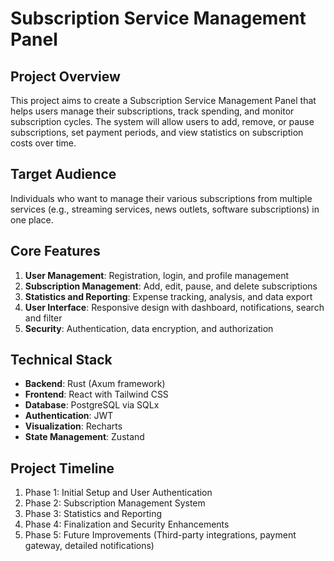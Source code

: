 # Subscription Service Management Panel

## Project Overview
This project aims to create a Subscription Service Management Panel that helps users manage their subscriptions, track spending, and monitor subscription cycles. The system will allow users to add, remove, or pause subscriptions, set payment periods, and view statistics on subscription costs over time.

## Target Audience
Individuals who want to manage their various subscriptions from multiple services (e.g., streaming services, news outlets, software subscriptions) in one place.

## Core Features
1. **User Management**: Registration, login, and profile management
2. **Subscription Management**: Add, edit, pause, and delete subscriptions
3. **Statistics and Reporting**: Expense tracking, analysis, and data export
4. **User Interface**: Responsive design with dashboard, notifications, search and filter
5. **Security**: Authentication, data encryption, and authorization

## Technical Stack
- **Backend**: Rust (Axum framework)
- **Frontend**: React with Tailwind CSS
- **Database**: PostgreSQL via SQLx
- **Authentication**: JWT
- **Visualization**: Recharts
- **State Management**: Zustand

## Project Timeline
1. Phase 1: Initial Setup and User Authentication
2. Phase 2: Subscription Management System
3. Phase 3: Statistics and Reporting
4. Phase 4: Finalization and Security Enhancements
5. Phase 5: Future Improvements (Third-party integrations, payment gateway, detailed notifications) 
